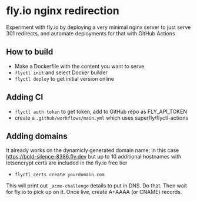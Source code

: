 # fly.io nginx redirection

Experiment with fly.io by deploying a very minimal nginx server to just serve
301 redirects, and automate deployments for that with GitHub Actions

## How to build

* Make a Dockerfile with the content you want to serve
* `flyctl init` and select Docker builder
* `flyctl deploy` to get initial version online

## Adding CI

* `flyctl auth token` to get token, add to GitHub repo as FLY_API_TOKEN
* create a `.github/workflows/main.yml` which uses superfly/flyctl-actions

## Adding domains

It already works on the dynamicly generated domain name, in this case
https://bold-silence-8386.fly.dev but up to 10 additional hostnames with
letsencrypt certs are included in the fly.io free tier

* `flyctl certs create yourdomain.com`

This will print out `_acme-challenge` details to put in DNS. Do that. Then wait
for fly.io to pick up on it. Once live, create A+AAAA (or CNAME) records.
